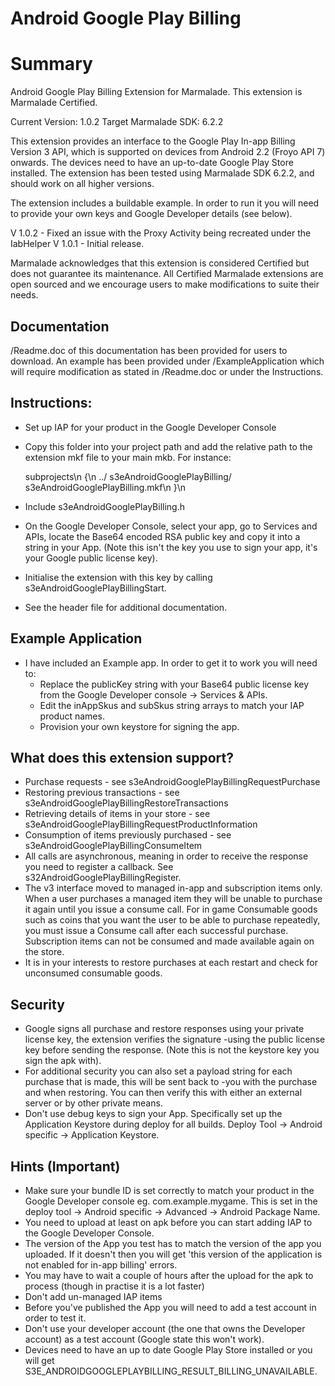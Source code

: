 # Android Google Play Billing

Summary
=======

Android Google Play Billing Extension for Marmalade. This extension is Marmalade Certified.

Current Version: 1.0.2
Target Marmalade SDK: 6.2.2

This extension provides an interface to the Google Play In-app Billing Version 3 API, which is supported on devices
from Android 2.2 (Froyo API 7) onwards. The devices need to have an up-to-date Google Play Store installed. The 
extension has been tested using Marmalade SDK 6.2.2, and should work on all higher versions.

The extension includes a buildable example. In order to run it you will need to provide your own keys and Google 
Developer details (see below).

V 1.0.2 - Fixed an issue with the Proxy Activity being recreated under the IabHelper
V 1.0.1 - Initial release. 

Marmalade acknowledges that this extension is considered Certified but does not guarantee its maintenance. All 
Certified Marmalade extensions are open sourced and we encourage users to make modifications to suite their needs.

Documentation
-------------

/Readme.doc of this documentation has been provided for users to download. An example has been provided under 
/ExampleApplication which will require modification as stated in /Readme.doc or under the Instructions.

Instructions:
-------------

- Set up IAP for your product in the Google Developer Console
- Copy this folder into your project path and add the relative path to the extension mkf file to your main mkb. For instance: 

    subprojects\n
    {\n
        ../ s3eAndroidGooglePlayBilling/ s3eAndroidGooglePlayBilling.mkf\n
    }\n
    
- Include s3eAndroidGooglePlayBilling.h
- On the Google Developer Console, select your app, go to Services and APIs, locate the Base64 encoded RSA public key and 
copy it into a string in your App. (Note this isn't the key you use to sign your app, it's your Google public license 
key).
- Initialise the extension with this key by calling s3eAndroidGooglePlayBillingStart.
- See the header file for additional documentation.

Example Application
-------------------

- I have included an Example app. In order to get it to work you will need to:
    - Replace the publicKey string with your Base64 public license key from the Google Developer console -> Services & APIs.
    - Edit the inAppSkus and subSkus string arrays to match your IAP product names.
    - Provision your own keystore for signing the app.

What does this extension support?
---------------------------------

- Purchase requests - see s3eAndroidGooglePlayBillingRequestPurchase
- Restoring previous transactions - see s3eAndroidGooglePlayBillingRestoreTransactions
- Retrieving details of items in your store - see s3eAndroidGooglePlayBillingRequestProductInformation
- Consumption of items previously purchased - see s3eAndroidGooglePlayBillingConsumeItem
- All calls are asynchronous, meaning in order to receive the response you need to register a callback. See s32AndroidGooglePlayBillingRegister.
- The v3 interface moved to managed in-app and subscription items only. When a user purchases a managed item they 
will be unable to purchase it again until you issue a consume call. For in game Consumable goods such as coins that 
you want the user to be able to purchase repeatedly, you must issue a Consume call after each successful purchase. 
Subscription items can not be consumed and made available again on the store.
- It is in your interests to restore purchases at each restart and check for unconsumed consumable goods.

Security
--------

- Google signs all purchase and restore responses using your private license key, the extension verifies the signature 
-using the public license key before sending the response.  (Note this is not the keystore key you sign the apk with).
- For additional security you can also set a payload string for each purchase that is made, this will be sent back to 
-you with the purchase and when restoring. You can then verify this with either an external server or by other private 
means.
- Don't use debug keys to sign your App. Specifically set up the Application Keystore during deploy for all builds. 
Deploy Tool -> Android specific -> Application Keystore. 

Hints (Important)
-----------------

- Make sure your bundle ID is set correctly to match your product in the Google Developer console eg. com.example.mygame. This is set in the deploy tool -> Android specific -> Advanced -> Android Package Name.
- You need to upload at least on apk before you can start adding IAP to the Google Developer Console.
- The version of the App you test has to match the version of the app you uploaded. If it doesn't then you will get 
'this version of the application is not enabled for in-app billing' errors.
- You may have to wait a couple of hours after the upload for the apk to process (though in practise it is a lot faster)
- Don't add un-managed IAP items
- Before you've published the App you will need to add a test account in order to test it.
- Don't use your developer account (the one that owns the Developer account) as a test account (Google state this won't work).
- Devices need to have an up to date Google Play Store installed or you will get S3E_ANDROIDGOOGLEPLAYBILLING_RESULT_BILLING_UNAVAILABLE.




